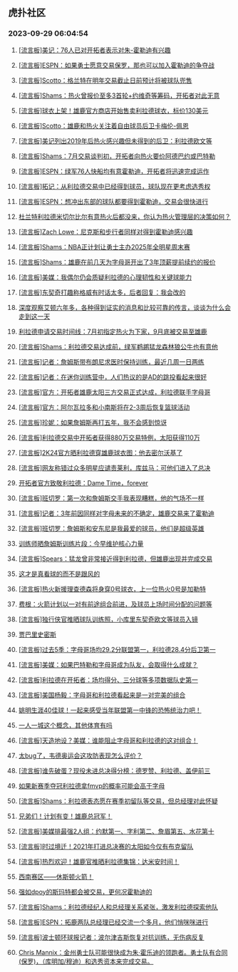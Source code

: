 ## 虎扑社区 
### 2023-09-29 06:04:54

1. [[流言板]美记：76人已对开拓者表示对朱-霍勒迪有兴趣](https://bbs.hupu.com/62265538.html)

2. [[流言板]ESPN：如果勇士愿意交易保罗，那也可以加入霍勒迪的争夺战](https://bbs.hupu.com/62264970.html)

3. [[流言板]Scotto：格兰特在明年交易截止日前预计将被球队兜售](https://bbs.hupu.com/62264982.html)

4. [[流言板]Shams：热火曾报价至多3首轮+约维奇等筹码，开拓者对此无意](https://bbs.hupu.com/62264475.html)

5. [[流言板]球衣上架！雄鹿官方商店开始售卖利拉德球衣，标价130美元](https://bbs.hupu.com/62265361.html)

6. [[流言板]Scotto：雄鹿和热火关注着自由球员后卫卡梅伦-佩恩](https://bbs.hupu.com/62265364.html)

7. [[流言板]美记列出2019年后热火感兴趣但未得到的后卫：利拉德欧文等](https://bbs.hupu.com/62265442.html)

8. [[流言板]Shams：7月交易谈判初，开拓者向热火要价阿德巴约或巴特勒](https://bbs.hupu.com/62264348.html)

9. [[流言板]ESPN：绿军76人快船均有意霍勒迪，开拓者将迅速完成运作](https://bbs.hupu.com/62266341.html)

10. [[流言板]拓记：从利拉德交易中已经得到球员，球队现在更考虑选秀权](https://bbs.hupu.com/62265472.html)

11. [[流言板]ESPN：想冲出东部的球队都要得到霍勒迪，交易会很快进行](https://bbs.hupu.com/62264674.html)

12. [杜兰特利拉德米切尔比尔有意热火后都没来，你认为热火管理层的决策如何？](https://bbs.hupu.com/62261684.html)

13. [[流言板]Zach Lowe：尼克斯和步行者同样对得到霍勒迪感兴趣](https://bbs.hupu.com/62265409.html)

14. [[流言板]Shams：NBA正计划让勇士主办2025年全明星周末赛](https://bbs.hupu.com/62266277.html)

15. [[流言板]Shams：雄鹿在前几天为字母哥开出了3年顶薪提前续约的报价](https://bbs.hupu.com/62264755.html)

16. [[流言板]美媒：我偶尔仍会质疑利拉德的心理韧性和关键球能力](https://bbs.hupu.com/62265459.html)

17. [[流言板]东契奇打趣称格威有时话太多，后者回复：我会改的](https://bbs.hupu.com/62265341.html)

18. [深度观察艾顿六年多，各种得到证实的消息和比较可靠的传言，谈谈为什么会走到这一天](https://bbs.hupu.com/62260494.html)

19. [利拉德申请交易时间线：7月初指定热火为下家，9月底被交易至雄鹿](https://bbs.hupu.com/62260408.html)

20. [[流言板]Shams：利拉德交易达成前，绿军鹈鹕猛龙森林狼公牛也有意他](https://bbs.hupu.com/62264545.html)

21. [[流言板]记者：詹姆斯带布朗尼求医时保持训练，最近几周一日两练](https://bbs.hupu.com/62266411.html)

22. [[流言板]记者：在迷你训练营中，人们热议的是AD的跳投看起来很好](https://bbs.hupu.com/62266425.html)

23. [[流言板]官方：开拓者雄鹿太阳三方交易正式达成，利拉德联手字母哥](https://bbs.hupu.com/62254419.html)

24. [[流言板]官方：阿尔瓦拉多和小南斯将在2-3周后恢复篮球活动](https://bbs.hupu.com/62266312.html)

25. [[流言板]珍妮：如果詹姆斯再打五年，我不会感到惊讶](https://bbs.hupu.com/62259273.html)

26. [[流言板]利拉德交易中开拓者获得880万交易特例，太阳获得110万](https://bbs.hupu.com/62264796.html)

27. [[流言板]2K24官方晒利拉德穿雄鹿球衣图：他去密尔沃基了️](https://bbs.hupu.com/62265187.html)

28. [[流言板]网友称错过众多明星应谴责莱利，库兹马：可他们进入了总决](https://bbs.hupu.com/62265177.html)

29. [开拓者官方致敬利拉德：Dame Time，forever️](https://bbs.hupu.com/62266444.html)

30. [[流言板]班切罗：第一次和詹姆斯交手我表现糟糕，他的气场不一样](https://bbs.hupu.com/62260625.html)

31. [[流言板]记者：3年前因同样对字母未来的不确定，雄鹿交易来了霍勒迪](https://bbs.hupu.com/62264814.html)

32. [[流言板]班切罗：詹姆斯和安东尼是我最爱的球员，他们是超级英雄](https://bbs.hupu.com/62260440.html)

33. [训练师晒詹姆斯训练片段：今早维护核心力量](https://bbs.hupu.com/62266066.html)

34. [[流言板]Spears：猛龙曾非常接近得到利拉德，但雄鹿出现并完成交易](https://bbs.hupu.com/62264837.html)

35. [这才是真看球的而不是跟风的](https://bbs.hupu.com/62266263.html)

36. [[流言板]热火新援理查德森将身穿0号球衣，上一位热火0号是加勒特](https://bbs.hupu.com/62265085.html)

37. [费根：火箭计划以一对有前途组合前进，及球员上场时间分配的问题等](https://bbs.hupu.com/62262941.html)

38. [[流言板]独行侠官推晒球队训练照，小库里东契奇欧文等球员入镜](https://bbs.hupu.com/62265217.html)

39. [贾巴里史密斯](https://bbs.hupu.com/62266101.html)

40. [[流言板]过去5季：字母哥场均29.2分联盟第一，利拉德28.4分后卫第一](https://bbs.hupu.com/62257860.html)

41. [[流言板]美媒：如果巴特勒和字母哥成为队友，会取得什么成就？](https://bbs.hupu.com/62265305.html)

42. [[流言板]利拉德在开拓者：场均得分、三分球等多项数据队史第一](https://bbs.hupu.com/62264533.html)

43. [[流言板]美国杨毅：字母哥和利拉德看起来是一对完美的组合](https://bbs.hupu.com/62265094.html)

44. [姚明生涯40佳球！一起来感受当年联盟第一中锋的恐怖统治力吧！](https://bbs.hupu.com/62249926.html)

45. [一人一城这个概念，其他体育有吗](https://bbs.hupu.com/62266238.html)

46. [[流言板]天造地设？美媒：谁能阻止字母哥和利拉德的这对组合！](https://bbs.hupu.com/62264856.html)

47. [太bug了，韦德奥运会这攻防表现怎么评价？](https://bbs.hupu.com/62263969.html)

48. [[流言板]谁先破蛋？现役未进总决得分榜：德罗赞、利拉德、盖伊前三](https://bbs.hupu.com/62258678.html)

49. [如果新赛季夺冠利拉德拿fmvp的概率可能会高于字母](https://bbs.hupu.com/62264434.html)

50. [[流言板]Shams：利拉德表态愿在赛季初留队等交易，但总经理对此怀疑](https://bbs.hupu.com/62264388.html)

51. [兄弟们！计划有变！雄鹿总冠军！](https://bbs.hupu.com/62265238.html)

52. [[流言板]美媒排最强2人组：约默第一、字利第二、詹眉第五、水花第十](https://bbs.hupu.com/62255452.html)

53. [[流言板]时过境迁！2021年打进总决赛的太阳如今仅有布克留队](https://bbs.hupu.com/62255901.html)

54. [[流言板]热烈欢迎！雄鹿官推晒利拉德集锦：达米安时间！](https://bbs.hupu.com/62257449.html)

55. [西南赛区——休斯顿火箭！](https://bbs.hupu.com/62261710.html)

56. [强如dpoy的斯玛特都会被交易，更何况霍勒迪的](https://bbs.hupu.com/62266178.html)

57. [[流言板]Shams：利拉德经纪人和总经理关系紧张，激发利拉德探索他队](https://bbs.hupu.com/62264663.html)

58. [[流言板]ESPN：拓鹿两队总经理已经交流一个多月，他们悄咪咪进行](https://bbs.hupu.com/62254713.html)

59. [[流言板]波士顿环球报记者：波尔津吉斯恢复对抗训练，无伤病反复](https://bbs.hupu.com/62264870.html)

60. [Chris Mannix：金州勇士队可能很快成为朱·霍乐迪的领跑者。勇士队有合同(保罗)，（库明加/穆迪）和选秀资本来完成交易。 ​​​](https://bbs.hupu.com/62265114.html)

